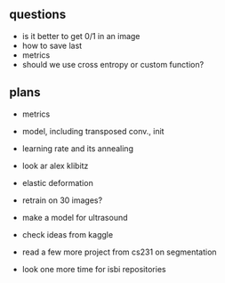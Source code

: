 ## questions
- is it better to get 0/1 in an image
- how to save last
- metrics
- should we use cross entropy or custom function?

## plans
- metrics
- model, including transposed conv., init
- learning rate and its annealing
- look ar alex klibitz
- elastic deformation
- retrain on 30 images?

- make a model for ultrasound 
- check ideas from kaggle

- read a few more project from cs231 on segmentation
- look one more time for isbi repositories